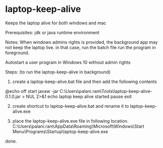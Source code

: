 # laptop-keep-alive
Keeps the laptop alive for both windows and mac

Prerequisites:
jdk or java runtime environment

Notes:
When windows admins rights is provided, the background app may not keep the laptop live. in that case, run the batch file run the program in foreground.

Autostart a user program in Windows 10 without admin rights

Steps: (to run the laptop-keep-alive in background)

1. create a laptop-keep-alive.bat file and then add the following contents

@echo off
start javaw -jar C:\Users\palani.ram\Tools\laptop-keep-alive-0.1.0.jar > NUL 2>&1
echo laptop keep alive started
pause
exit

2. create shortcut to laptop-keep-alive.bat and rename it to laptop-keep-alive.exe

3. place the laptop-keep-alive.exe file in following location.
C:\Users\palani.ram\AppData\Roaming\Microsoft\Windows\Start Menu\Programs\Startup\laptop-keep-alive.exe
   
done.
